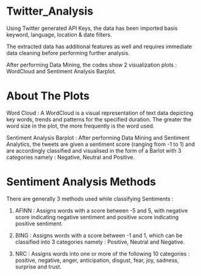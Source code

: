 # Twitter_Analysis

Using Twitter generated API Keys, the data has been imported basis keyword, language, location & date filters.

The extracted data has additional features as well and requires immediate data cleaning before performing further analysis.

After performing Data Mining, the codes show 2 visualization plots : WordCloud and Sentiment Analysis Barplot.

# About The Plots

Word Cloud : A WordCloud is a visual representation of text data depicting key words, trends and patterns for the specified duration. The greater the word size in the plot, the more frequently is the word used.

Sentiment Analysis Barplot : After performing Data Mining and Sentiment Analytics, the tweets are given a sentiment score (ranging from -1 to 1) and are accordingly classified and visualised in the form of a Barlot with 3 categories namely : Negative, Neutral and Positive.

# Sentiment Analysis Methods

There are generally 3 methods used while classifying Sentiments :

1. AFINN : Assigns words with a score between -5 and 5, with negative score indicating negative sentiment and positive score indicating positive sentiment.

2. BING : Assigns words with a score between -1 and 1, which can be classified into 3 categories namely : Positive, Neutral and Negative.

3. NRC : Assigns words into one or more of the following 10 categories : positive, negative, anger, anticipation, disgust, fear, joy, sadness, surprise and trust.
